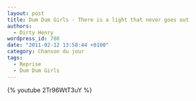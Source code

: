 ```yaml
---
layout: post
title: Dum Dum Girls - There is a light that never goes out
authors:
  - Dirty Henry
wordpress_id: 780
date: "2011-02-12 13:58:44 +0100"
category: Chanson du jour
tags:
  - Reprise
  - Dum Dum Girls
---
```


{% youtube 2Tr96WtT3uY %}
